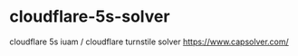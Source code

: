 # cloudflare-5s-solver
 cloudflare 5s iuam / cloudflare turnstile solver  https://www.capsolver.com/
 

 
 
